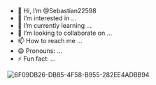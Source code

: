 - 👋 Hi, I’m @Sebastian22598
- 👀 I’m interested in ...
- 🌱 I’m currently learning ...
- 💞️ I’m looking to collaborate on ...
- 📫 How to reach me ...
- 😄 Pronouns: ...
- ⚡ Fun fact: ...

<!---
Sebastian22598/Sebastian22598 is a ✨ special ✨ repository because its `README.md` (this file) appears on your GitHub profile.
You can click the Preview link to take a look at your changes.
--->
![6F09DB26-DB85-4F58-B955-282EE4ADBB94](https://github.com/Sebastian22598/Sebastian22598/assets/173123864/0d240f73-34d6-4dbf-a476-1b0d23d760cd)
